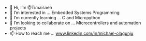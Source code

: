 - 👋 Hi, I’m @Timaisneh
- 👀 I’m interested in ... Embedded Systems Programming
- 🌱 I’m currently learning ... C and Micropython
- 💞️ I’m looking to collaborate on ... Microcontrollers and automation projects
- 📫 How to reach me ... www.linkedin.com/in/michael-olagunju

<!---
Timaisneh/Timaisneh is a ✨ special ✨ repository because its `README.md` (this file) appears on your GitHub profile.
You can click the Preview link to take a look at your changes.
--->
